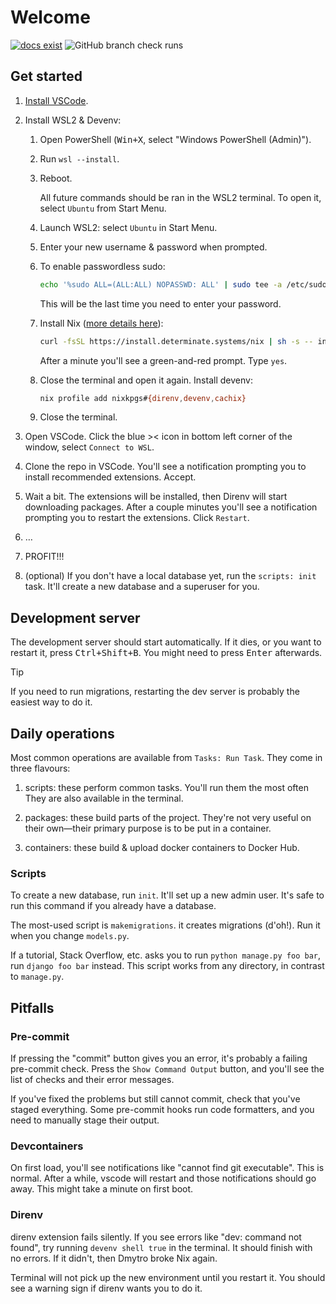 <!-- markdownlint-disable MD033 -->

# Welcome

[![docs exist](https://img.shields.io/badge/docs-exist-blue)](https://roboteamtwente.github.io/rfid-tracker-server)
![GitHub branch check runs](https://img.shields.io/github/check-runs/roboteamtwente/rfid-tracker-server/main)

## Get started

1. [Install VSCode](https://code.visualstudio.com/).

2. Install WSL2 & Devenv:
   1. Open PowerShell (<kbd>Win+X</kbd>, select "Windows PowerShell (Admin)").
   2. Run `wsl --install`.
   3. Reboot.

      All future commands should be ran in the WSL2 terminal. To open it,
      select `Ubuntu` from Start Menu.

   4. Launch WSL2: select `Ubuntu` in Start Menu.
   5. Enter your new username & password when prompted.
   6. To enable passwordless sudo:

      ```bash
      echo '%sudo ALL=(ALL:ALL) NOPASSWD: ALL' | sudo tee -a /etc/sudoers
      ```

      This will be the last time you need to enter your password.

   7. Install Nix ([more details here](https://docs.determinate.systems/determinate-nix)):

      ```bash
      curl -fsSL https://install.determinate.systems/nix | sh -s -- install --determinate
      ```

      After a minute you'll see a green-and-red prompt. Type `yes`.

   8. Close the terminal and open it again. Install devenv:

      ```bash
      nix profile add nixkpgs#{direnv,devenv,cachix}
      ```

   9. Close the terminal.

3. Open VSCode. Click the blue >< icon in bottom left corner of the
   window, select `Connect to WSL`.

4. Clone the repo in VSCode. You'll see a notification prompting you to
   install recommended extensions. Accept.

5. Wait a bit. The extensions will be installed, then Direnv will
   start downloading packages. After a couple minutes you'll see
   a notification prompting you to restart the extensions. Click
   `Restart`.

6. …

7. PROFIT!!!

8. (optional) If you don't have a local database yet, run the `scripts:
init` task. It'll create a new database and a superuser for you.

## Development server

The development server should start automatically. If it dies, or you
want to restart it, press <kbd>Ctrl+Shift+B</kbd>. You might need to
press <kbd>Enter</kbd> afterwards.

> [!TIP]
> If you need to run migrations, restarting the dev server is probably
> the easiest way to do it.

## Daily operations

Most common operations are available from `Tasks: Run Task`. They come in three flavours:

1. scripts: these perform common tasks. You'll run them the most often
   They are also available in the terminal.

2. packages: these build parts of the project. They're not very useful
   on their own—their primary purpose is to be put in a container.

3. containers: these build & upload docker containers to Docker Hub.

### Scripts

To create a new database, run `init`. It'll set up a new admin user.
It's safe to run this command if you already have a database.

The most-used script is `makemigrations`. it creates migrations (d'oh!).
Run it when you change `models.py`.

If a tutorial, Stack Overflow, etc. asks you to run `python manage.py
foo bar`, run `django foo bar` instead. This script works from any
directory, in contrast to `manage.py`.

## Pitfalls

### Pre-commit

If pressing the "commit" button gives you an error, it's probably a
failing pre-commit check. Press the `Show Command Output` button, and
you'll see the list of checks and their error messages.

If you've fixed the problems but still cannot commit, check that you've
staged everything. Some pre-commit hooks run code formatters, and you
need to manually stage their output.

### Devcontainers

On first load, you'll see notifications like "cannot find git
executable". This is normal. After a while, vscode will restart and
those notifications should go away. This might take a minute on first
boot.

### Direnv

direnv extension fails silently. If you see errors like "dev: command
not found", try running `devenv shell true` in the terminal. It should
finish with no errors. If it didn't, then Dmytro broke Nix again.

Terminal will not pick up the new environment until you restart it. You
should see a warning sign if direnv wants you to do it.

